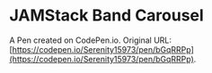 # JAMStack Band Carousel

A Pen created on CodePen.io. Original URL: [https://codepen.io/Serenity15973/pen/bGqRRPp](https://codepen.io/Serenity15973/pen/bGqRRPp).


